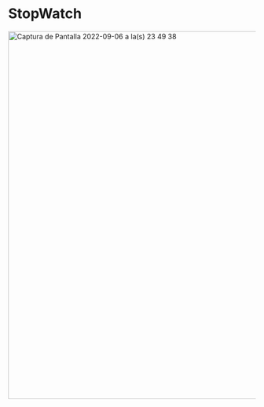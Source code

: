# StopWatch

<img width="749" alt="Captura de Pantalla 2022-09-06 a la(s) 23 49 38" src="https://user-images.githubusercontent.com/73664479/188791257-befb9a49-880c-4ea9-8ba2-402ff698f347.png">